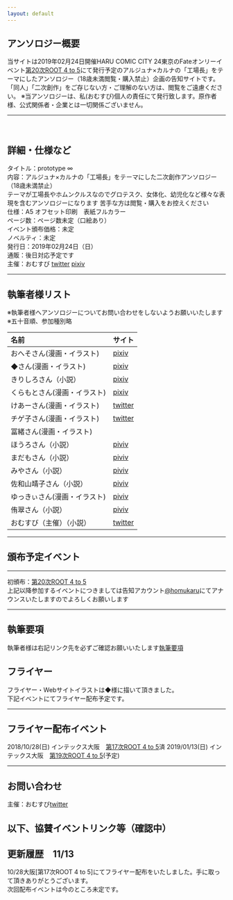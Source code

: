 ```yaml
---
layout: default
---
```


<!---
  不要な行は削除してください。
  見出し足りないと思うので追加してください
-->

## アンソロジー概要
当サイトは2019年02月24日開催HARU COMIC CITY 24東京のFateオンリーイベント[第20次ROOT 4 to 5](https://www.akaboo.jp/neo/event/p2710.html)にて発行予定のアルジュナ×カルナの「工場長」をテーマにしたアンソロジー（18歳未満閲覧・購入禁止）企画の告知サイトです。  
「同人」「二次創作」をご存じない方・ご理解のない方は、閲覧をご遠慮ください。
※当アンソロジーは、私(おむすび)個人の責任にて発行致します。原作者様、公式関係者・企業とは一切関係ございません。

***
　　
## 詳細・仕様など
タイトル：prototype ∞  
内容：アルジュナ×カルナの「工場長」をテーマにした二次創作アンソロジー（18歳未満禁止）  
テーマが工場長やホムンクルスなのでグロテスク、女体化、幼児化など様々な表現を含むアンソロジーになります
苦手な方は閲覧・購入をお控えください  
仕様：A5  オフセット印刷　表紙フルカラー   
ページ数：ページ数未定（口絵あり）  
イベント頒布価格：未定  
ノベルティ：未定  
発行日：2019年02月24日（日）  
通販：後日対応予定です  
主催：おむすび 
[twitter](https://twitter.com/edmonsuki)  [pixiv](https://www.pixiv.net/member.php?id=18037716)

***

## 執筆者様リスト
※執筆者様へアンソロジーについてお問い合わせをしないようお願いいたします 
※五十音順、参加種別略 
  
|名前|サイト|
|:---|:---|
|おへそさん(漫画・イラスト)|[pixiv](https://www.pixiv.net/member.php?id=20840109)|
|◆さん(漫画・イラスト)|[pixiv](https://www.pixiv.net/member.php?id=20035026)|
|きりしろさん（小説）|[pixiv](https://www.pixiv.net/member.php?id=10417814)|
|くらもとさん(漫画・イラスト)|[pixiv](https://www.pixiv.net/member.php?id=32618044)|
|けあーさん(漫画・イラスト)|[twitter](https://twitter.com/kah_over)|
|チゲ子さん(漫画・イラスト)|[twitter](https://twitter.com/chigekoon)|
|冨緒さん(漫画・イラスト)|　　|
|ほうろさん（小説）|[piviv](https://www.pixiv.net/member.php?id=268361)|
|まだもさん（小説）|[piviv](https://www.pixiv.net/member.php?id=1121960)|
|みやさん（小説）|[piviv](https://www.pixiv.net/member.php?id=1358149)|
|佐和山靖子さん（小説）|[piviv](https://www.pixiv.net/member.php?id=2459937)|
|ゆっきぃさん(漫画・イラスト)|[piviv](https://www.pixiv.net/member.php?id=19154811)|
|侑翠さん（小説）|[piviv](https://www.pixiv.net/member.php?id=10402711)|
|おむすび（主催）（小説）|[twitter](https://twitter.com/edmonsuki)|

  
***

## 頒布予定イベント

***

初頒布：[第20次ROOT 4 to 5](https://www.akaboo.jp/neo/event/p2710.html)  
上記以降参加するイベントにつきましては告知アカウント[@homukaru](https://twitter.com/homukaru)にてアナウンスいたしますのでよろしくお願いします

***

## 執筆要項
執筆者様は右記リンク先を必ずご確認お願いいたします[執筆要項](/spec)


## フライヤー
フライヤー・Webサイトイラストは◆様に描いて頂きました。  
下記イベントにてフライヤー配布予定です。

***

## フライヤー配布イベント
2018/10/28(日) インテックス大阪　[第17次ROOT 4 to 5](https://www.akaboo.jp/neo/event/p2460.html)済 
2019/01/13(日) インテックス大阪　[第19次ROOT 4 to 5](https://www.akaboo.jp/neo/event/p2682.html)(予定)  

***

## お問い合わせ
主催：おむすび[twitter](https://twitter.com/edmonsuki)   


## 以下、協賛イベントリンク等（確認中）


## 更新履歴　11/13
10/28大阪[第17次ROOT 4 to 5]にてフライヤー配布をいたしました。手に取って頂きありがとうございます。  
次回配布イベントは今のところ未定です。

